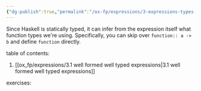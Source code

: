 ```yaml
---
{"dg-publish":true,"permalink":"/ox-fp/expressions/3-expressions-types-and-parametric-polymorphism/"}
---
```


Since Haskell is statically typed, it can infer from the expression itself what function types we're using. Specifically, you can skip over `function:: a -> b` and define `function` directly.

table of contents:

1. [[ox_fp/expressions/3.1 well formed well typed expressions\|3.1 well formed well typed expressions]]

exercises: 